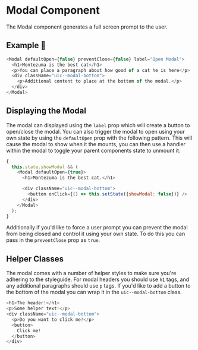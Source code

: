 # Modal Component

The Modal component generates a full screen prompt to the user.

## Example 🚀

```javascript
<Modal defaultOpen={false} preventClose={false} label="Open Modal">
  <h1>Montezuma is the best cat</h1>
  <p>You can place a paragraph about how good of a cat he is here</p>
  <div className="uic--modal-bottom">
    <p>Additional content to place at the bottom of the modal.</p>
  </div>
</Modal>
```

## Displaying the Modal

The modal can displayed using the `label` prop which will create a button to open/close the modal. You can also trigger the modal to open using your own state by using the `defaultOpen` prop with the following pattern. This will cause the modal to show when it the mounts, you can then use a handler within the modal to toggle your parent components state to unmount it.

```javascript
{
  this.state.showModal && (
    <Modal defaultOpen={true}>
      <h1>Montezuma is the best cat.</h1>

      <div className="uic--modal-bottom">
        <button onClick={() => this.setState({showModal: false})} />
      </div>
    </Modal>
  );
}
```

Additionally if you'd like to force a user prompt you can prevent the modal from being closed and control it using your own state. To do this you can pass in the `preventClose` prop as `true`.

## Helper Classes

The modal comes with a number of helper styles to make sure you're adhering to the styleguide. For modal headers you should use `h1` tags, and any additional paragraphs should use `p` tags. If you'd like to add a button to the bottom of the modal you can wrap it in the `uic--modal-bottom` class.

```javascript
<h1>The header!</h1>
<p>Some helper text!</p>
<div className="uic--modal-bottom">
  <p>Do you want to click me?</p>
  <button>
    Click me!
  </button>
</div>
```